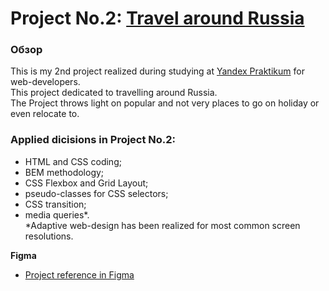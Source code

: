 # Project No.2: [Travel around Russia](https://victoriamatynyan.github.io/russian-travel/)

### Обзор
This is my 2nd project realized during studying at [Yandex Praktikum](https://practicum.yandex.ru/) for web-developers.  
This project dedicated to travelling around Russia.  
The Project throws light on popular and not very places to go on holiday or even relocate to.

### Applied dicisions in Project No.2:
* HTML and CSS coding;
* BEM methodology;
* CSS Flexbox and Grid Layout;
* pseudo-classes for CSS selectors;
* CSS transition;
* media queries&ast;.  
&ast;Adaptive web-design has been realized for most common screen resolutions.

**Figma**
* [Project reference in Figma](https://www.figma.com/file/5S2WSbEFL6awjVWJ0NWL8Q/Sprint-3_-Russia-_-desktop-mobile?node-id=28503%3A0)